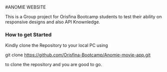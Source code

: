 #ANOMIE WEBSITE

This is a Group project for Orisfina Bootcamp students to test their ability on responsive designs and also API Knownledge.

### How to get Started

Kindly clone the Repository to your local PC using 

git clone https://github.com/Orisfina-Bootcamp/Anomie-movie-app.git

to clone the repository and you are good to go.

